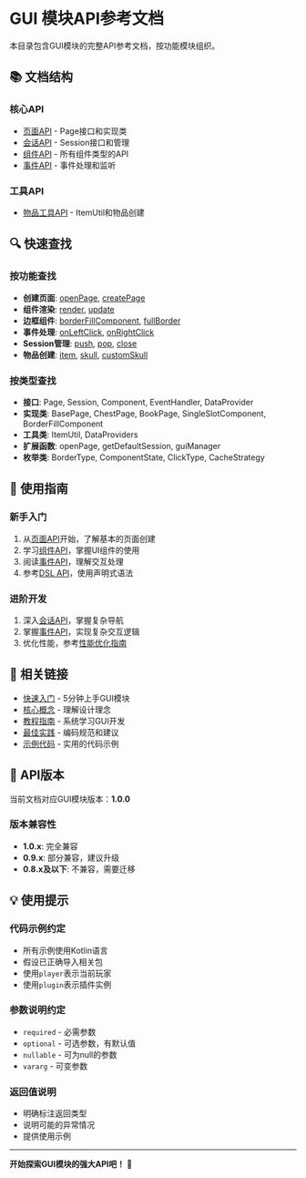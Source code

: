 # GUI 模块API参考文档

本目录包含GUI模块的完整API参考文档，按功能模块组织。

## 📚 文档结构

### 核心API
- [页面API](pages.md) - Page接口和实现类
- [会话API](sessions.md) - Session接口和管理
- [组件API](components.md) - 所有组件类型的API
- [事件API](events.md) - 事件处理和监听

### 工具API
- [物品工具API](items.md) - ItemUtil和物品创建

## 🔍 快速查找

### 按功能查找
- **创建页面**: [openPage](pages.md#openpage), [createPage](pages.md#createpage)
- **组件渲染**: [render](components.md#render), [update](components.md#update)
- **边框组件**: [borderFillComponent](components.md#borderfillcomponent), [fullBorder](components.md#fullborder)
- **事件处理**: [onLeftClick](events.md#onleftclick), [onRightClick](events.md#onrightclick)
- **Session管理**: [push](sessions.md#push), [pop](sessions.md#pop), [close](sessions.md#close)
- **物品创建**: [item](items.md#item), [skull](items.md#skull), [customSkull](items.md#customskull)

### 按类型查找
- **接口**: Page, Session, Component, EventHandler, DataProvider
- **实现类**: BasePage, ChestPage, BookPage, SingleSlotComponent, BorderFillComponent
- **工具类**: ItemUtil, DataProviders
- **扩展函数**: openPage, getDefaultSession, guiManager
- **枚举类**: BorderType, ComponentState, ClickType, CacheStrategy

## 📖 使用指南

### 新手入门
1. 从[页面API](pages.md)开始，了解基本的页面创建
2. 学习[组件API](components.md)，掌握UI组件的使用
3. 阅读[事件API](events.md)，理解交互处理
4. 参考[DSL API](dsl.md)，使用声明式语法

### 进阶开发
1. 深入[会话API](sessions.md)，掌握复杂导航
2. 掌握[事件API](events.md)，实现复杂交互逻辑
3. 优化性能，参考[性能优化指南](../guides/performance.md)

## 🔗 相关链接

- [快速入门](../GETTING_STARTED.md) - 5分钟上手GUI模块
- [核心概念](../CONCEPTS.md) - 理解设计理念
- [教程指南](../tutorials/) - 系统学习GUI开发
- [最佳实践](../guides/best-practices.md) - 编码规范和建议
- [示例代码](../examples/) - 实用的代码示例

## 📝 API版本

当前文档对应GUI模块版本：**1.0.0**

### 版本兼容性
- **1.0.x**: 完全兼容
- **0.9.x**: 部分兼容，建议升级
- **0.8.x及以下**: 不兼容，需要迁移

## 💡 使用提示

### 代码示例约定
- 所有示例使用Kotlin语言
- 假设已正确导入相关包
- 使用`player`表示当前玩家
- 使用`plugin`表示插件实例

### 参数说明约定
- `required` - 必需参数
- `optional` - 可选参数，有默认值
- `nullable` - 可为null的参数
- `vararg` - 可变参数

### 返回值说明
- 明确标注返回类型
- 说明可能的异常情况
- 提供使用示例

---

**开始探索GUI模块的强大API吧！** 🚀
